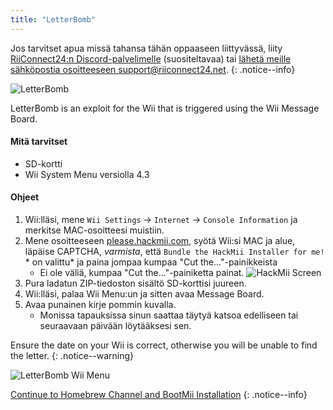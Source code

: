 ```yaml
---
title: "LetterBomb"
---
```


Jos tarvitset apua missä tahansa tähän oppaaseen liittyvässä, liity [RiiConnect24:n Discord-palvelimelle](https://discord.gg/b4Y7jfD) (suositeltavaa) tai [ lähetä meille sähköpostia osoitteeseen support@riiconnect24.net](mailto:support@riiconnect24.net).
{: .notice--info}

![LetterBomb](/images/letterbomb.png)

LetterBomb is an exploit for the Wii that is triggered using the Wii Message Board.

#### Mitä tarvitset
- SD-kortti
- Wii System Menu versiolla 4.3

#### Ohjeet


1. Wii:lläsi, mene `Wii Settings` -> `Internet` -> `Console Information` ja merkitse MAC-osoitteesi muistiin.
2. Mene osoitteeseen [please.hackmii.com](https://please.hackmii.com), syötä Wii:si MAC ja alue, läpäise CAPTCHA, *varmista*, että `Bundle the HackMii Installer for me!` * on valittu* ja paina jompaa kumpaa "Cut the..."-painikkeista
   - Ei ole väliä, kumpaa "Cut the..."-painiketta painat. ![HackMii Screen](/images/Wii/LetterBomb-PC.png)
3. Pura ladatun ZIP-tiedoston sisältö SD-korttisi juureen.
4. Wii:lläsi, palaa Wii Menu:un ja sitten avaa Message Board.
5. Avaa punainen kirje pommin kuvalla.
   - Monissa tapauksissa sinun saattaa täytyä katsoa edelliseen tai seuraavaan päivään löytääksesi sen.

Ensure the date on your Wii is correct, otherwise you will be unable to find the letter.
{: .notice--warning}


![LetterBomb Wii Menu](/images/Wii/LetterBomb-Wii.png)

[Continue to Homebrew Channel and BootMii Installation](hbc)
{: .notice--info}
